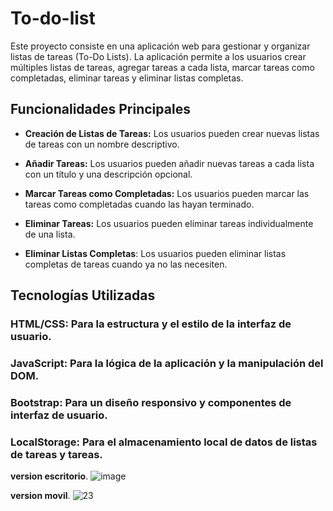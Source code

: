 # To-do-list
Este proyecto consiste en una aplicación web para gestionar y organizar listas de tareas (To-Do Lists). La aplicación permite a los usuarios crear múltiples listas de tareas, agregar tareas a cada lista, marcar tareas como completadas, eliminar tareas y eliminar listas completas.


## Funcionalidades Principales

- **Creación de Listas de Tareas:** Los usuarios pueden crear nuevas listas de tareas con un nombre descriptivo.

- **Añadir Tareas:** Los usuarios pueden añadir nuevas tareas a cada lista con un título y una descripción opcional.

- **Marcar Tareas como Completadas:** Los usuarios pueden marcar las tareas como completadas cuando las hayan terminado.

- **Eliminar Tareas:** Los usuarios pueden eliminar tareas individualmente de una lista.

- **Eliminar Listas Completas**: Los usuarios pueden eliminar listas completas de tareas cuando ya no las necesiten.


## Tecnologías Utilizadas
### HTML/CSS: Para la estructura y el estilo de la interfaz de usuario.
### JavaScript: Para la lógica de la aplicación y la manipulación del DOM.
### Bootstrap: Para un diseño responsivo y componentes de interfaz de usuario.
### LocalStorage: Para el almacenamiento local de datos de listas de tareas y tareas.

**version escritorio**.
![image](https://github.com/enzotorricella/To-do-list/assets/66220181/bcd2473f-17c6-46fd-9483-a0f758652a5b)

**version movil**.
![23](https://github.com/enzotorricella/To-do-list/assets/66220181/321e37cd-756f-4538-b573-3e3f2af5ccdb)

